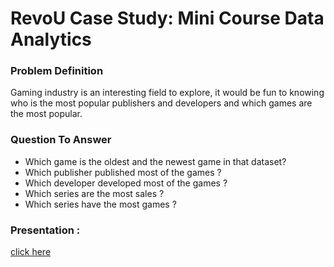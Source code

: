 # RevoU Case Study: Mini Course Data Analytics
### Problem Definition
Gaming industry is an interesting field to explore, it would be fun to knowing who is the most popular publishers and developers and which games are the most popular.
### Question To Answer
- Which game is the oldest and the newest game in that dataset? 
- Which publisher published most of the games ?
- Which developer developed most of the games ?
- Which series are the most sales ?
- Which series have the most games ?
### Presentation : 
[click here]([https://www.canva.com/design/DAFWH0tiNq8/ygqmRRsyLAjLHs75C0EVNw/view?utm_content=DAFWH0tiNq8&utm_campaign=designshare&utm_medium=link2&utm_source=sharebutton])
